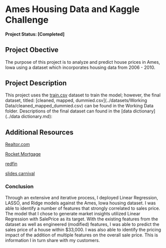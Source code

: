 # Ames Housing Data and Kaggle Challenge


#### Project Status: [Completed]

## Project Obective
The purpose of this project is to analyze and predict house prices in Ames, Iowa using a dataset which incorporates housing data from 2006 - 2010.

## Project Description

This project uses the [train.csv](../datasets/train.csv) dataset to train the model; however, the final dataset, titled: [cleaned, mapped, dummied.csv](../datasets/Working Data/cleaned_mapped_dummied.csv)
 can be found in the Working Data folder. Descriptions of the final dataset can found in the [data dictionary](../data dictionary.md):

## Additional Resources

[Realtor.com](https://www.realtor.com/advice/home-improvement/how-much-does-it-cost-to-renovate-a-house/)

[Rocket Mortgage](https://www.rocketmortgage.com/learn/home-renovation-costs)

[redfin](https://www.redfin.com/city/477/IA/Ames/housing-market#demand)

[slides carnival](https://www.slidescarnival.com/)


### Conclusion
Through an extensive and iterative process, I deployed Linear Regression, LASSO, and Ridge models against the Ames, Iowa housing dataset. I was able to identify a number of features that strongly correlated to sales price. The model that I chose to generate market insights utilized Linear Regression with SalePrice as its target. With the existing features from the dataset as well as engineered (modified) features, I was able to predict the sales price of a house within $33,000. I was also able to identify the pricing impact of the addition of multiple features on the overall sale price. This is information I in turn share with my customers.
